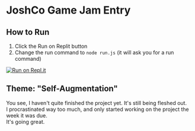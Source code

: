 # JoshCo Game Jam Entry #

## How to Run ##
1. Click the Run on Replit button
2. Change the run command to `node run.js` (it will ask you for a run command)


[![Run on Repl.it](https://repl.it/badge/github/ProbablyComputingSquid/game-jam-entry)](https://repl.it/github/ProbablyComputingSquid/game-jam-entry)

## Theme: "Self-Augmentation" ## 

You see, I haven't quite finished the project yet. It's still being fleshed out.<br>
I procrastinated way too much, and only started working on the project the week it was due.<br>
It's going great. <br>
